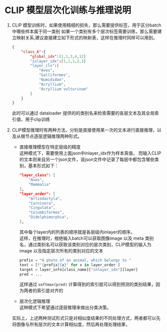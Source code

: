 # CLIP 模型层次化训练与推理说明<br>
1. CLIP 模型训练时，如果使用精细的损失，那么需要提供标签，用于区分batch中哪些样本属于同一类别
如果一个类别有多个层次标签需要训练，那么需要建立映射关系,建议直接建立如下形式的映射表，这样在推理时同样可以用到。<br>
    ```json
    {
        "class_A":{
            "global_idx":[1,1,3,4,12]
            "inlayer_idx":[1,1,1,2,3]
            "layer_cls":[
                "Aves",
                "Galliformes",
                "Numididae",
                "Acryllium",
                "Acryllium vulturinum"
            ]
        }
    }
    ```
    此时可以通过 dataloader 提供的的类别名来检索需要的各层文本及其全局索引值，用于clip训练

2. CLIP模型推理时有两种方法，分别是直接使用某一次的文本进行直接推理，以及从根节点逐层逻辑推理两种形式。
    - 直接推理模型在特定层级的精度<br>
        这种模式下，需要使用上面json中inlayer_idx作为样本真值，
        而输入CLIP的文本则来自另一个json文件，该json文件中记录了每层中都包含哪些类别，基本形式如下：<br>
        ```json
        "layer_class": [
            "Aves",
            "Mammalia"
        ],
        "layer_order": [
            "Artiodactyla",
            "Carnivora",
            "Cingulata",
            "Columbiformes",
            "Didelphimorphia",              
        ], 
        ```
        其中每个layer内的列表的顺序就是各层级内inlayer的顺序。<br>
        这样，在推理时，根绝输入batch可以获取图像image 以及 meta 类别名，通过类别名可以获取该类别对应的层次类别，CLIP模型的输入为 image 以及指定层次所有的类别对应的文本
        ```python
        prefix = "A photo of an animal, which belongs to "
        text = [f"{prefix}{x}" for x in layer_order ]
        target = layer_info[class_name]["inlayer_idx"][layer]
        pred = ...

        ```
        这样通过 `softmax(pred)` 计算得到的索引就可以得到预测的类别结果，因为两者的索引是对齐的

    - 层次化逻辑推理<br>
    这种模式下希望通过逐层推理来做出分类决策。

    实际上，上述两种测试形式只是对相似度结果的不同处理方式，两者都可以先将图像与所有层次的文本计算相似度，然后再处理处理结果，
    